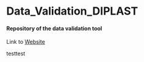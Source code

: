 # Data_Validation_DIPLAST

#### Repository of the data validation tool


Link to [Website](https://share.streamlit.io/cslab-hub/data_validation_diplast/main/main.py)

testtest
